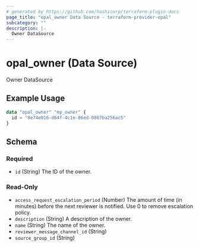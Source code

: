 ```yaml
---
# generated by https://github.com/hashicorp/terraform-plugin-docs
page_title: "opal_owner Data Source - terraform-provider-opal"
subcategory: ""
description: |-
  Owner DataSource
---
```


# opal_owner (Data Source)

Owner DataSource

## Example Usage

```terraform
data "opal_owner" "my_owner" {
  id = "0e74e016-d64f-4c1e-86ed-0867ba256ac5"
}
```

<!-- schema generated by tfplugindocs -->
## Schema

### Required

- `id` (String) The ID of the owner.

### Read-Only

- `access_request_escalation_period` (Number) The amount of time (in minutes) before the next reviewer is notified. Use 0 to remove escalation policy.
- `description` (String) A description of the owner.
- `name` (String) The name of the owner.
- `reviewer_message_channel_id` (String)
- `source_group_id` (String)


